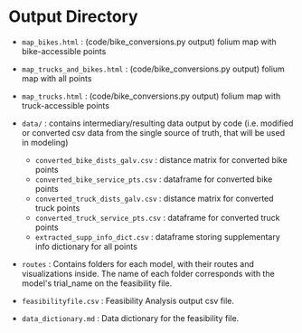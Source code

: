 # Output Directory

* `map_bikes.html` : (code/bike_conversions.py output) folium map with bike-accessible points
* `map_trucks_and_bikes.html` : (code/bike_conversions.py output) folium map with all points
* `map_trucks.html` : (code/bike_conversions.py output) folium map with truck-accessible points

* `data/` : contains intermediary/resulting data output by code (i.e. modified or converted csv data from the single source of truth, that will be used in modeling)
    * `converted_bike_dists_galv.csv` : distance matrix for converted bike points
    * `converted_bike_service_pts.csv` : dataframe for converted bike points
    * `converted_truck_dists_galv.csv` : distance matrix for converted truck points
    * `converted_truck_service_pts.csv` : dataframe for converted truck points
    * `extracted_supp_info_dict.csv` : dataframe storing supplementary info dictionary for all points  

* `routes` : Contains folders for each model, with their routes and visualizations inside. The name of each folder corresponds with the model's trial_name on the feasibility file. 


* `feasibilityfile.csv` : Feasibility Analysis output csv file. 
* `data_dictionary.md` : Data dictionary for the feasibility file. 

